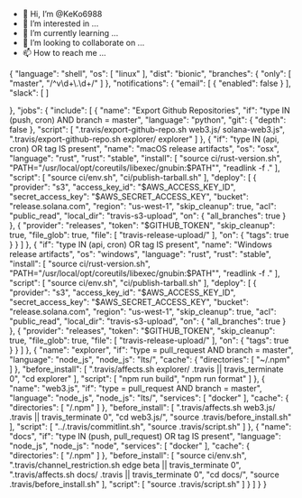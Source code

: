 - 👋 Hi, I’m @KeKo6988
- 👀 I’m interested in ...
- 🌱 I’m currently learning ...
- 💞️ I’m looking to collaborate on ...
- 📫 How to reach me ...

<!---
KeKo6988/KeKo6988 is a ✨ special ✨ repository because its `README.md` (this file) appears on your GitHub profile.
You can click the Preview link to take a look at your changes.
--->
{
  "language": "shell",
  "os": [
    "linux"
  ],
  "dist": "bionic",
  "branches": {
    "only": [
      "master",
      "/^v\\d+\\.\\d+/"
    ]
  },
  "notifications": {
    "email": [
      {
        "enabled": false
      }
    ],
    "slack": [
]

},
"jobs": {
"include": [
{
"name": "Export Github Repositories",
"if": "type IN (push, cron) AND branch = master",
"language": "python",
"git": {
"depth": false
},
"script": [
".travis/export-github-repo.sh web3.js/ solana-web3.js",
".travis/export-github-repo.sh explorer/ explorer"
]
},
{
"if": "type IN (api, cron) OR tag IS present",
"name": "macOS release artifacts",
"os": "osx",
"language": "rust",
"rust": "stable",
"install": [
"source ci/rust-version.sh",
"PATH="/usr/local/opt/coreutils/libexec/gnubin:$PATH"",
"readlink -f ."
],
"script": [
"source ci/env.sh",
"ci/publish-tarball.sh"
],
"deploy": [
{
"provider": "s3",
"access_key_id": "$AWS_ACCESS_KEY_ID",
"secret_access_key": "$AWS_SECRET_ACCESS_KEY",
"bucket": "release.solana.com",
"region": "us-west-1",
"skip_cleanup": true,
"acl": "public_read",
"local_dir": "travis-s3-upload",
"on": {
"all_branches": true
}
},
{
"provider": "releases",
"token": "$GITHUB_TOKEN",
"skip_cleanup": true,
"file_glob": true,
"file": [
"travis-release-upload/"
],
"on": {
"tags": true
}
}
]
},
{
"if": "type IN (api, cron) OR tag IS present",
"name": "Windows release artifacts",
"os": "windows",
"language": "rust",
"rust": "stable",
"install": [
"source ci/rust-version.sh",
"PATH="/usr/local/opt/coreutils/libexec/gnubin:$PATH"",
"readlink -f ."
],
"script": [
"source ci/env.sh",
"ci/publish-tarball.sh"
],
"deploy": [
{
"provider": "s3",
"access_key_id": "$AWS_ACCESS_KEY_ID",
"secret_access_key": "$AWS_SECRET_ACCESS_KEY",
"bucket": "release.solana.com",
"region": "us-west-1",
"skip_cleanup": true,
"acl": "public_read",
"local_dir": "travis-s3-upload",
"on": {
"all_branches": true
}
},
{
"provider": "releases",
"token": "$GITHUB_TOKEN",
"skip_cleanup": true,
"file_glob": true,
"file": [
"travis-release-upload/"
],
"on": {
"tags": true
}
}
]
},
{
"name": "explorer",
"if": "type = pull_request AND branch = master",
"language": "node_js",
"node_js": "lts/",
"cache": {
"directories": [
"~/.npm"
]
},
"before_install": [
".travis/affects.sh explorer/ .travis || travis_terminate 0",
"cd explorer"
],
"script": [
"npm run build",
"npm run format"
]
},
{
"name": "web3.js",
"if": "type = pull_request AND branch = master",
"language": "node_js",
"node_js": "lts/",
"services": [
"docker"
],
"cache": {
"directories": [
"/.npm"
]
},
"before_install": [
".travis/affects.sh web3.js/ .travis || travis_terminate 0",
"cd web3.js/",
"source .travis/before_install.sh"
],
"script": [
"../.travis/commitlint.sh",
"source .travis/script.sh"
]
},
{
"name": "docs",
"if": "type IN (push, pull_request) OR tag IS present",
"language": "node_js",
"node_js": "node",
"services": [
"docker"
],
"cache": {
"directories": [
"/.npm"
]
},
"before_install": [
"source ci/env.sh",
".travis/channel_restriction.sh edge beta || travis_terminate 0",
".travis/affects.sh docs/ .travis || travis_terminate 0",
"cd docs/",
"source .travis/before_install.sh"
],
"script": [
"source .travis/script.sh"
]
}
]
}
}
